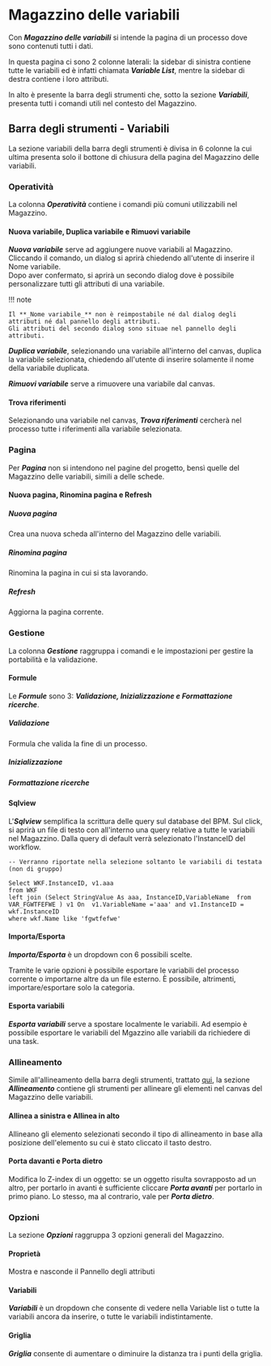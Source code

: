 # Magazzino delle variabili

Con **_Magazzino delle variabili_** si intende la pagina di un processo dove sono contenuti tutti i dati.

In questa pagina ci sono 2 colonne laterali: la sidebar di sinistra contiene tutte le variabili ed è infatti chiamata **_Variable List_**, mentre la sidebar di destra contiene i loro attributi.

In alto è presente la barra degli strumenti che, sotto la sezione **_Variabili_**, presenta tutti i comandi utili nel contesto del Magazzino.

## Barra degli strumenti - Variabili

La sezione variabili della barra degli strumenti è divisa in 6 colonne la cui ultima presenta solo il bottone di chiusura della pagina del Magazzino delle variabili.

### Operatività

La colonna **_Operatività_** contiene i comandi più comuni utilizzabili nel Magazzino.

#### Nuova variabile, Duplica variabile e Rimuovi variabile

**_Nuova variabile_** serve ad aggiungere nuove variabili al Magazzino.  
Cliccando il comando, un dialog si aprirà chiedendo all'utente di inserire il Nome variabile.  
Dopo aver confermato, si aprirà un secondo dialog dove è possibile personalizzare tutti gli attributi di una variabile.

!!! note

    Il **_Nome variabile_** non è reimpostabile né dal dialog degli attributi né dal pannello degli attributi.  
    Gli attributi del secondo dialog sono situae nel pannello degli attributi.  

**_Duplica variabile_**, selezionando una variabile all'interno del canvas, duplica la variabile selezionata, chiedendo all'utente di inserire solamente il nome della variabile duplicata.  

**_Rimuovi variabile_** serve a rimuovere una variabile dal canvas.

#### Trova riferimenti

Selezionando una variabile nel canvas, **_Trova riferimenti_** cercherà nel processo tutte i riferimenti alla variabile selezionata.

### Pagina

Per **_Pagina_** non si intendono nel pagine del progetto, bensì quelle del Magazzino delle variabili, simili a delle schede.

#### Nuova pagina, Rinomina pagina e Refresh

##### Nuova pagina
Crea una nuova scheda all'interno del Magazzino delle variabili.  

##### Rinomina pagina

Rinomina la pagina in cui si sta lavorando.  

##### Refresh 

Aggiorna la pagina corrente.

### Gestione

La colonna **_Gestione_** raggruppa i comandi e le impostazioni per gestire la portabilità e la validazione.

#### Formule

Le **_Formule_** sono 3: **_Validazione, Inizializzazione e Formattazione ricerche_**.

##### Validazione

Formula che valida la fine di un processo.

##### Inizializzazione

##### Formattazione ricerche

#### Sqlview

L'**_Sqlview_** semplifica la scrittura delle query sul database del BPM.
Sul click, si aprirà un file di testo con all'interno una query relative a tutte le variabili nel Magazzino.
Dalla query di default verrà selezionato l'InstanceID del workflow.


``` title="Default query" linenums="1"
-- Verranno riportate nella selezione soltanto le variabili di testata (non di gruppo)

Select WKF.InstanceID, v1.aaa
from WKF
left join (Select StringValue As aaa, InstanceID,VariableName  from VAR_FGWTFEFWE ) v1 On  v1.VariableName ='aaa' and v1.InstanceID = wkf.InstanceID
where wkf.Name like 'fgwtfefwe' 
```

#### Importa/Esporta

**_Importa/Esporta_** è un dropdown con 6 possibili scelte.

Tramite le varie opzioni è possibile esportare le variabili del processo corrente o importarne altre da un file esterno.
È possibile, altrimenti, importare/esportare solo la categoria.

#### Esporta variabili

**_Esporta variabili_** serve a spostare localmente le variabili. Ad esempio è possibile esportare le variabili del Mgazzino alle variabili da richiedere di una task.

### Allineamento

Simile all'allineamento della barra degli strumenti, trattato [qui](Designer.md/#allineamento-e-dimensioni), la sezione **_Allineamento_** contiene gli strumenti per allineare gli elementi nel canvas del Magazzino delle variabili.

#### Allinea a sinistra e Allinea in alto

Allineano gli elemento selezionati secondo il tipo di allineamento in base alla posizione dell'elemento su cui è stato cliccato il tasto destro.

#### Porta davanti e Porta dietro

Modifica lo Z-index di un oggetto: se un oggetto risulta sovrapposto ad un altro, per portarlo in avanti è sufficiente cliccare **_Porta avanti_** per portarlo in primo piano. 
Lo stesso, ma al contrario, vale per **_Porta dietro_**.

### Opzioni

La sezione **_Opzioni_** raggruppa 3 opzioni generali del Magazzino.

#### Proprietà

Mostra e nasconde il Pannello degli attributi

#### Variabili

**_Variabili_** è un dropdown che consente di vedere nella Variable list o tutte la variabili ancora da inserire, o tutte le variabili indistintamente.

#### Griglia

**_Griglia_** consente di aumentare o diminuire la distanza tra i punti della griglia.

